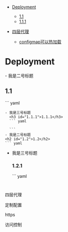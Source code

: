 - [Deployment](#1)
  - [1.1](#1.1)
  - [1.1.1](#1.1.1)


- [四层代理](#2.1)
  - [configmap可以热加载](#2.1.1)


<h1 id="1">Deployment</h1>
- 我是二号标题
  <h2 id="1.1">1.1</h2>  
  ``` yaml
  
  ```
  - 我是三号标题
    <h3 id="1.1.1">1.1.1</h3>    
    ``` yaml
    
    ```
- 我是二号标题
  <h2 id="1.2">1.2</h2>  
  ``` yaml
  
  ```
  - 我是三号标题
    <h3 id="1.2.1">1.2.1</h3>    
    ``` yaml
    
    ```
    
    
四层代理

定制配置

https

访问控制










































